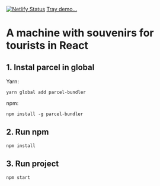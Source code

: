 [![Netlify Status](https://api.netlify.com/api/v1/badges/b7752f5b-7406-47cd-9b5e-e6f1c967ea43/deploy-status)](https://app.netlify.com/sites/souvenirs-machine/deploys) [Tray demo...](https://souvenirs-machine.netlify.com/)

# A machine with souvenirs for tourists in React

## 1. Instal parcel in global

Yarn:

```
yarn global add parcel-bundler
```

npm:

```
npm install -g parcel-bundler
```

## 2. Run npm

```
npm install
```

## 3. Run project

```
npm start
```
